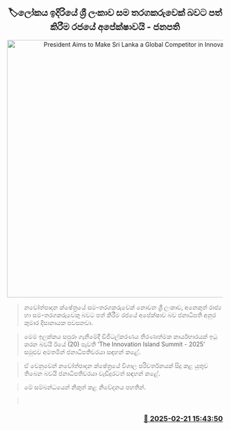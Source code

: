 <p align='center'><b><h2 align='center' title='President Aims to Make Sri Lanka a Global Competitor in Innovation'>🏷ලෝකය ඉදිරියේ ශ්‍රී ලංකාව සම තරගකරුවෙක් බවට පත් කිරීම රජයේ අපේක්ෂාවයි - ජනපති</h2></b></p>
<p align='center'><img src='https://helakuru.sgp1.cdn.digitaloceanspaces.com/esana/images/lib/anura-president-innovation.jpg' width='600' alt='President Aims to Make Sri Lanka a Global Competitor in Innovation'></p>

> නවෝත්පාදන ක්ෂේත්‍රයේ සම-තරගකරුවෙක් නොවන ශ්‍රී ලංකාව, අනෙකුත් රාජ්‍ය හා සම-තරගකරුවෙකු බවට පත් කිරීම රජයේ අපේක්ෂාව බව ජනාධිපති අනුර කුමාර දිසානායක පවසනවා.

> මෙම ඉලක්කය සපුරා ගැනීමේදී ඩිජිටල්කරණය තීරණාත්මක කාර්යභාරයක් ඉටු කරන බවයි ඊයේ (20) පැවති ‘The Innovation Island Summit - 2025’ සමුළුව අමතමින් ජනාධිපතිවරයා සඳහන් කළේ.

> ඒ වෙනුවෙන් නවෝත්පාදන ක්ෂේත්‍රයේ විශාල පරිවර්තනයක් සිදු කළ යුතුව තිබෙන බවයි ජනාධිපතිවරයා වැඩිදුරටත් සඳහන් කළේ.

> මේ සම්බන්ධයෙන් නිකුත් කළ නිවේදනය පහතින්.  

>  



<h3 align='right'><a href='https://www.helakuru.lk/esana/p/107695/'>📅 2025-02-21 15:43:50</a></h3>
